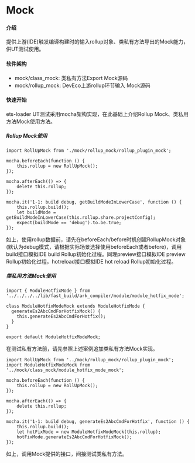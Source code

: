 # Mock

#### 介绍

提供上游(IDE)触发编译构建时的输入rollup对象、类私有方法导出的Mock能力，供UT测试使用。

#### 软件架构

* mock/class_mock: 类私有方法Export Mock源码
* mock/rollup_mock: DevEco上游rollup环节输入 Mock源码

#### 快速开始

ets-loader UT测试采用mocha架构实现，在此基础上介绍Rollup Mock、类私用方法Mock使用方法。

##### Rollup Mock使用

```
import RollUpMock from './mock/rollup_mock/rollup_plugin_mock';

mocha.beforeEach(function () {
	this.rollup = new RollUpMock();
});

mocha.afterEach(() => {
	delete this.rollup;
});

mocha.it('1-1: build debug, getBuildModeInLowerCase', function () {
	this.rollup.build();
	let buildMode = getBuildModeInLowerCase(this.rollup.share.projectConfig);
	expect(buildMode == 'debug').to.be.true;
});
```
如上，使用rollup数据前，请先在beforeEach/before时机创建RollupMock对象(默认为debug模式，请根据实际场景选择使用beforeEach或者before)，调用build接口模拟IDE build Rollup初始化过程。同理preview接口模拟IDE preview Rollup初始化过程，hotreload接口模拟IDE hot reload Rollup初始化过程。

##### 类私用方法Mock使用

```
import { ModuleHotfixMode } from '../../../../lib/fast_build/ark_compiler/module/module_hotfix_mode';

class ModuleHotfixModeMock extends ModuleHotfixMode {
  generateEs2AbcCmdForHotfixMock() {
    this.generateEs2AbcCmdForHotfix();
  }
}

export default ModuleHotfixModeMock;
```

在测试私有方法前，请先参照上述案例追加类私有方法Mock实现。
```
import RollUpMock from '../mock/rollup_mock/rollup_plugin_mock';
import ModuleHotfixModeMock from '../mock/class_mock/module_hotfix_mode_mock';

mocha.beforeEach(function () {
	this.rollup = new RollUpMock();
});

mocha.afterEach(() => {
	delete this.rollup;
});

mocha.it('1-1: build debug, generateEs2AbcCmdForHotfix', function () {
	this.rollup.build();
	let hotFixMode = new ModuleHotfixModeMock(this.rollup);
	hotFixMode.generateEs2AbcCmdForHotfixMock();
});
```
如上，调用Mock提供的接口，间接测试类私有方法。
